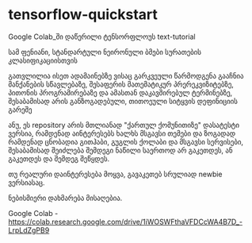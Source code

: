 # tensorflow-quickstart

Google Colab_ში დაწერილი ტენსორფლოუს text-tutorial

სამ ფენიანი, სტანდარტული ნეირონული ბმები სურათების კლასიფიკაციისთვის

გათვლილია ისეთ ადამაინებზე ვისაც გარკვეული წარმოდგენა გააჩნია მანქანების სწავლებაზე, შესაფერის მათემატიკურ პრერეკვიზიტებზე, პითონის პროგრამირებაზე და ამასთან დაკავშირებულ ტერმინებზე, შესაბამისად არის განზოგადებული, თითოეული სიტყვის დეფინიციის გარეშე

ანუ, ეს repository არის მთლიანად "ქართულ ქომუნითიზე" დასატესტი ვერსია, რამდენად აინტერესებს ხალხს მსგავსი თემები და ზოგადად რამდენად ცნობადია გითჰაბი, გუგლის ქოლაბი და მსგავსი სერვისები, შესაბამისად შეიძლება შემდეგი ნაწილი საერთოდ არ გაკეთდეს, ან გაკეთდეს და შემდეგ შეწყდეს. 

თუ რეალური დაინტერესება მოყვა, გავაკეთებ სრულიად newbie ვერსიასაც.

ნებისმიერი დახმარება მისაღებია.

Google Colab - https://colab.research.google.com/drive/1iWOSWFthaVFDCcWA4B7D_-LrpLdZgPB9
